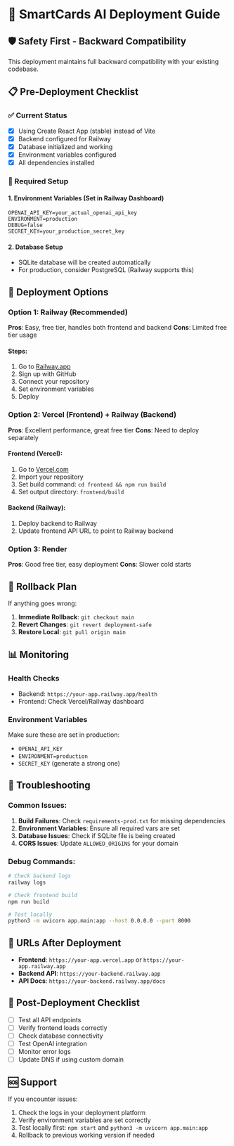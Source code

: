 # 🚀 SmartCards AI Deployment Guide

## 🛡️ Safety First - Backward Compatibility

This deployment maintains full backward compatibility with your existing codebase.

## 📋 Pre-Deployment Checklist

### ✅ Current Status
- [x] Using Create React App (stable) instead of Vite
- [x] Backend configured for Railway
- [x] Database initialized and working
- [x] Environment variables configured
- [x] All dependencies installed

### 🔧 Required Setup

#### 1. Environment Variables (Set in Railway Dashboard)
```
OPENAI_API_KEY=your_actual_openai_api_key
ENVIRONMENT=production
DEBUG=false
SECRET_KEY=your_production_secret_key
```

#### 2. Database Setup
- SQLite database will be created automatically
- For production, consider PostgreSQL (Railway supports this)

## 🚀 Deployment Options

### Option 1: Railway (Recommended)
**Pros**: Easy, free tier, handles both frontend and backend
**Cons**: Limited free tier usage

#### Steps:
1. Go to [Railway.app](https://railway.app)
2. Sign up with GitHub
3. Connect your repository
4. Set environment variables
5. Deploy

### Option 2: Vercel (Frontend) + Railway (Backend)
**Pros**: Excellent performance, great free tier
**Cons**: Need to deploy separately

#### Frontend (Vercel):
1. Go to [Vercel.com](https://vercel.com)
2. Import your repository
3. Set build command: `cd frontend && npm run build`
4. Set output directory: `frontend/build`

#### Backend (Railway):
1. Deploy backend to Railway
2. Update frontend API URL to point to Railway backend

### Option 3: Render
**Pros**: Good free tier, easy deployment
**Cons**: Slower cold starts

## 🔄 Rollback Plan

If anything goes wrong:

1. **Immediate Rollback**: `git checkout main`
2. **Revert Changes**: `git revert deployment-safe`
3. **Restore Local**: `git pull origin main`

## 📊 Monitoring

### Health Checks
- Backend: `https://your-app.railway.app/health`
- Frontend: Check Vercel/Railway dashboard

### Environment Variables
Make sure these are set in production:
- `OPENAI_API_KEY`
- `ENVIRONMENT=production`
- `SECRET_KEY` (generate a strong one)

## 🐛 Troubleshooting

### Common Issues:
1. **Build Failures**: Check `requirements-prod.txt` for missing dependencies
2. **Environment Variables**: Ensure all required vars are set
3. **Database Issues**: Check if SQLite file is being created
4. **CORS Issues**: Update `ALLOWED_ORIGINS` for your domain

### Debug Commands:
```bash
# Check backend logs
railway logs

# Check frontend build
npm run build

# Test locally
python3 -m uvicorn app.main:app --host 0.0.0.0 --port 8000
```

## 🔗 URLs After Deployment

- **Frontend**: `https://your-app.vercel.app` or `https://your-app.railway.app`
- **Backend API**: `https://your-backend.railway.app`
- **API Docs**: `https://your-backend.railway.app/docs`

## 📝 Post-Deployment Checklist

- [ ] Test all API endpoints
- [ ] Verify frontend loads correctly
- [ ] Check database connectivity
- [ ] Test OpenAI integration
- [ ] Monitor error logs
- [ ] Update DNS if using custom domain

## 🆘 Support

If you encounter issues:
1. Check the logs in your deployment platform
2. Verify environment variables are set correctly
3. Test locally first: `npm start` and `python3 -m uvicorn app.main:app`
4. Rollback to previous working version if needed 
